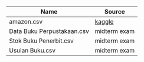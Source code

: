 | Name | Source |
|------|--------|
| amazon.csv | [kaggle](https://www.kaggle.com/datasets/karkavelrajaj/amazon-sales-dataset) |
| Data Buku Perpustakaan.csv | midterm exam |
| Stok Buku Penerbit.csv | midterm exam |
| Usulan Buku.csv | midterm exam |
